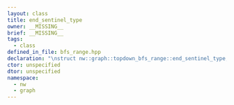 ```yaml
---
layout: class
title: end_sentinel_type
owner: __MISSING__
brief: __MISSING__
tags:
  - class
defined_in_file: bfs_range.hpp
declaration: "\nstruct nw::graph::topdown_bfs_range::end_sentinel_type;"
ctor: unspecified
dtor: unspecified
namespace:
  - nw
  - graph
---
```

